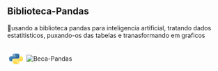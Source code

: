 ## Biblioteca-Pandas

🐼usando a biblioteca pandas para inteligencia artificial, tratando dados estatitisticos, puxando-os das tabelas e tranasformando em graficos

 <div style="display: inline_block"><br>
 <img align="center" alt="Beca-Python" height="30" width="40" src="https://raw.githubusercontent.com/devicons/devicon/master/icons/python/python-original.svg">
 <img align="center" alt="Beca-Pandas" height="30" width="40"src="https://cdn.jsdelivr.net/gh/devicons/devicon/icons/pandas/pandas-original-wordmark.svg" />
 </div>
          

